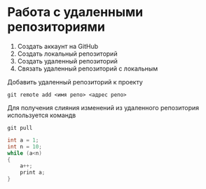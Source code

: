 # Работа с удаленными репозиториями

1. Создать аккаунт на GitHub
2. Создать локальный репозиторий
3. Создать удаленный репозиторий
4. Связать удаленный репозиторий с локальным

Добавить удаленный репозиторий к проекту
```
git remote add <имя репо> <адрес репо>
```
Для получения слияния изменений из удаленного репозитория используется командв
```
git pull
```


```C#
int a = 1;
int n = 10;
while (a<n)
{
    a++;
    print a;
}
```
